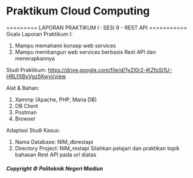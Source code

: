 # Praktikum Cloud Computing
========= LAPORAN PRAKTIKUM I : SESI 9 - REST API ===========
Goals Laporan Praktikum I:

1. Mampu memahami konsep web services
2. Mampu membangun web services berbasis Rest API dan menerapkannya

Studi Praktikum: 
https://drive.google.com/file/d/1yZI0r2-jKZfoSi1U-HRLfXBxVgz5Kwyi/view

Alat & Bahan:
1. Xammp (Apache, PHP, Maria DB)
2. DB Client
2. Postman
3. Browser

Adaptasi Studi Kasus:
1. Nama Database: NIM_dbrestapi
2. Directory Project: NIM_restapi
Silahkan pelajari dan praktikan topik bahasan Rest API pada url 
diatas

##### Copyright © Politeknik Negeri Madiun
